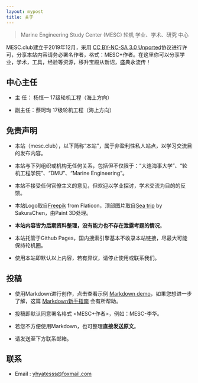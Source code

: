 ```yaml
---
layout: mypost
title: 关于
---
```


> Marine Engineering Study Center (MESC)
  轮机 学业、学术、研究 中心

 MESC.club建立于2019年12月，采用 [CC BY-NC-SA 3.0 Unported](https://creativecommons.org/licenses/by-nc-sa/3.0/deed.zh)协议进行许可，分享本站内容请务必署名作者，格式：MESC+作者。在这里你可以分享学业，学术，工具，经验等资源，移升宝殿从新诏，盛典永流传！


## 中心主任

- 主 任： 杨恒一 17级轮机工程（海上方向）

- 副主任：蔡珂珣 17级轮机工程（海上方向）

## 免责声明

- 本站（mesc.club），以下简称“本站”，属于非盈利性私人站点，以学习交流目的发布内容。

- 本站与下列组织或机构无任何关系，包括但不仅限于：“大连海事大学”、“轮机工程学院”、“DMU”、“Marine Engineering”。

- 本站不接受任何官僚主义的意见，但欢迎以学业探讨，学术交流为目的的反馈。

- 本站Logo取自[Freepik](https://www.flaticon.com/free-icon/ship_2206162?term=propeller&page=1&position=8) from Flaticon，顶部图片取自[Sea trip](https://dribbble.com/shots/6812628-Sea-trip) by SakuraChen，由Paint 3D处理。

- **本站内容皆为后期资料整理，没有能力也不存在泄露考题的情况**。

- 本站托管于Github Pages，国内搜索引擎基本不收录本站链接，尽最大可能保持轮机圈。

- 使用本站即默认以上内容，若有异议，请停止使用或联系我们。

## 投稿

- 使用Markdown进行创作，点击查看示例 [Markdown demo](/posts/2019/12/01/Markdown-demo.html)，如果您想进一步了解，这篇 [Markdown新手指南](https://www.jianshu.com/p/q81RER) 会有所帮助。


- 投稿即默认同意署名格式 <MESC+作者>，例如：MESC-李华。

- 若您不方便使用Markdown，也可整理**直接发送原文**。

- 请发送至下方联系邮箱。

## 联系


- Email : [yhyatesss@foxmail.com](http://mail.qq.com/cgi-bin/qm_share?t=qm_mailme&email=yhyatesss@foxmail.com)
